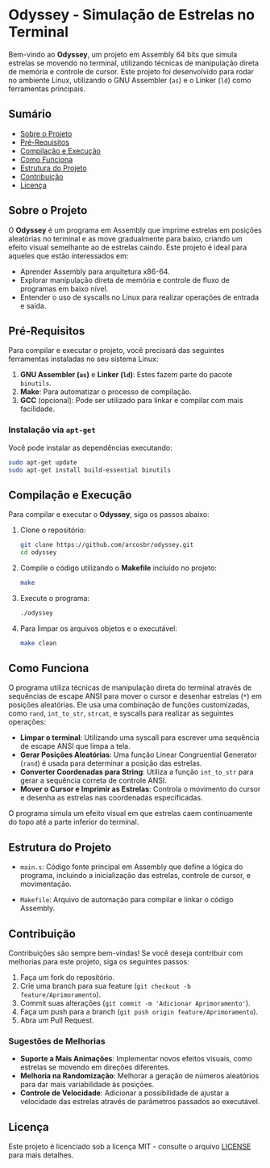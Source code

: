 # Odyssey - Simulação de Estrelas no Terminal

Bem-vindo ao **Odyssey**, um projeto em Assembly 64 bits que simula estrelas se movendo no terminal, utilizando técnicas de manipulação direta de memória e controle de cursor. Este projeto foi desenvolvido para rodar no ambiente Linux, utilizando o GNU Assembler (`as`) e o Linker (`ld`) como ferramentas principais.

## Sumário

- [Sobre o Projeto](#sobre-o-projeto)
- [Pré-Requisitos](#pré-requisitos)
- [Compilação e Execução](#compilação-e-execução)
- [Como Funciona](#como-funciona)
- [Estrutura do Projeto](#estrutura-do-projeto)
- [Contribuição](#contribuição)
- [Licença](#licença)

## Sobre o Projeto

O **Odyssey** é um programa em Assembly que imprime estrelas em posições aleatórias no terminal e as move gradualmente para baixo, criando um efeito visual semelhante ao de estrelas caindo. Este projeto é ideal para aqueles que estão interessados em:

- Aprender Assembly para arquitetura x86-64.
- Explorar manipulação direta de memória e controle de fluxo de programas em baixo nível.
- Entender o uso de syscalls no Linux para realizar operações de entrada e saída.

## Pré-Requisitos

Para compilar e executar o projeto, você precisará das seguintes ferramentas instaladas no seu sistema Linux:

1. **GNU Assembler (`as`)** e **Linker (`ld`)**: Estes fazem parte do pacote `binutils`.
2. **Make**: Para automatizar o processo de compilação.
3. **GCC** (opcional): Pode ser utilizado para linkar e compilar com mais facilidade.

### Instalação via `apt-get`

Você pode instalar as dependências executando:

```bash
sudo apt-get update
sudo apt-get install build-essential binutils
```

## Compilação e Execução

Para compilar e executar o **Odyssey**, siga os passos abaixo:

1. Clone o repositório:

    ```bash
    git clone https://github.com/arcosbr/odyssey.git
    cd odyssey
    ```

2. Compile o código utilizando o **Makefile** incluído no projeto:

    ```bash
    make
    ```

3. Execute o programa:

    ```bash
    ./odyssey
    ```

4. Para limpar os arquivos objetos e o executável:

    ```bash
    make clean
    ```

## Como Funciona

O programa utiliza técnicas de manipulação direta do terminal através de sequências de escape ANSI para mover o cursor e desenhar estrelas (`*`) em posições aleatórias. Ele usa uma combinação de funções customizadas, como `rand`, `int_to_str`, `strcat`, e syscalls para realizar as seguintes operações:

- **Limpar o terminal**: Utilizando uma syscall para escrever uma sequência de escape ANSI que limpa a tela.
- **Gerar Posições Aleatórias**: Uma função Linear Congruential Generator (`rand`) é usada para determinar a posição das estrelas.
- **Converter Coordenadas para String**: Utiliza a função `int_to_str` para gerar a sequência correta de controle ANSI.
- **Mover o Cursor e Imprimir as Estrelas**: Controla o movimento do cursor e desenha as estrelas nas coordenadas especificadas.

O programa simula um efeito visual em que estrelas caem continuamente do topo até a parte inferior do terminal.

## Estrutura do Projeto

- `main.s`: Código fonte principal em Assembly que define a lógica do programa, incluindo a inicialização das estrelas, controle de cursor, e movimentação.

- `Makefile`: Arquivo de automação para compilar e linkar o código Assembly.

## Contribuição

Contribuições são sempre bem-vindas! Se você deseja contribuir com melhorias para este projeto, siga os seguintes passos:

1. Faça um fork do repositório.
2. Crie uma branch para sua feature (`git checkout -b feature/Aprimoramento`).
3. Commit suas alterações (`git commit -m 'Adicionar Aprimoramento'`).
4. Faça um push para a branch (`git push origin feature/Aprimoramento`).
5. Abra um Pull Request.

### Sugestões de Melhorias

- **Suporte a Mais Animações**: Implementar novos efeitos visuais, como estrelas se movendo em direções diferentes.
- **Melhoria na Randomização**: Melhorar a geração de números aleatórios para dar mais variabilidade às posições.
- **Controle de Velocidade**: Adicionar a possibilidade de ajustar a velocidade das estrelas através de parâmetros passados ao executável.

## Licença

Este projeto é licenciado sob a licença MIT - consulte o arquivo [LICENSE](LICENSE) para mais detalhes.
